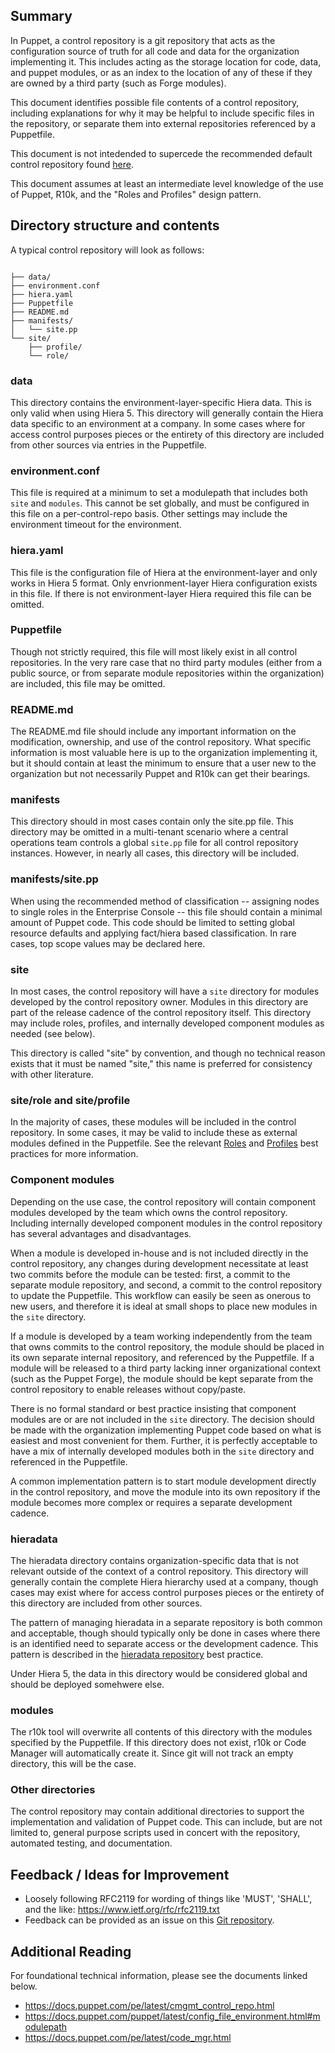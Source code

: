 ## Summary

In Puppet, a control repository is a git repository that acts as the
configuration source of truth for all code and data for the organization
implementing it. This includes acting as the storage location for code, data,
and puppet modules, or as an index to the location of any of these if they are
owned by a third party (such as Forge modules).

This document identifies possible file contents of a control repository,
including explanations for why it may be helpful to include specific files in
the repository, or separate them into external repositories referenced by a
Puppetfile.

This document is not intedended to supercede the recommended default control
repository found [here](https://github.com/puppetlabs/control-repo).

This document assumes at least an intermediate level knowledge of the use of
Puppet, R10k, and the "Roles and Profiles" design pattern.

## Directory structure and contents

A typical control repository will look as follows:

```

├── data/
├── environment.conf
├── hiera.yaml
├── Puppetfile
├── README.md
├── manifests/
│   └── site.pp
└── site/
    ├── profile/
    └── role/
```
### data

This directory contains the environment-layer-specific Hiera data. This is only
valid when using Hiera 5. This directory will generally contain the Hiera data
specific to an environment at a company. In some cases where for access control
purposes pieces or the entirety of this directory are included from other
sources via entries in the Puppetfile.

### environment.conf

This file is required at a minimum to set a modulepath that includes both `site`
and `modules`. This cannot be set globally, and must be configured in this file
on a per-control-repo basis. Other settings may include the environment timeout
for the environment.

### hiera.yaml

This file is the configuration file of Hiera at the environment-layer and only
works in Hiera 5 format. Only envrionment-layer Hiera configuration exists in
this file. If there is not environment-layer Hiera required this file can be
omitted.

### Puppetfile

Though not strictly required, this file will most likely exist in all control
repositories. In the very rare case that no third party modules (either from a
public source, or from separate module repositories within the organization) are
included, this file may be omitted.

### README.md

The README.md file should include any important information on the modification,
ownership, and use of the control repository. What specific information is most
valuable here is up to the organization implementing it, but it should contain
at least the minimum to ensure that a user new to the organization but not
necessarily Puppet and R10k can get their bearings.

### manifests

This directory should in most cases contain only the site.pp file. This
directory may be omitted in a multi-tenant scenario where a central operations
team controls a global `site.pp` file for all control repository instances.
However, in nearly all cases, this directory will be included.

### manifests/site.pp

When using the recommended method of classification -- assigning nodes to single
roles in the Enterprise Console -- this file should contain a minimal amount of
Puppet code. This code should be limited to setting global resource defaults and
applying fact/hiera based classification. In rare cases, top scope values may be
declared here.

### site

In most cases, the control repository will have a `site` directory for modules
developed by the control repository owner. Modules in this directory are part of
the release cadence of the control repository itself. This directory may include
roles, profiles, and internally developed component modules as needed (see
below).

This directory is called "site" by convention, and though no technical reason
exists that it must be named "site," this name is preferred for consistency with
other literature.

### site/role and site/profile

In the majority of cases, these modules will be included in the control
repository. In some cases, it may be valid to include these as external modules
defined in the Puppetfile. See the relevant
[Roles](puppet-code-abstraction-roles.md) and
[Profiles](puppet-code-abstraction-profiles.md) best practices for more information.

### Component modules

Depending on the use case, the control repository will contain component modules
developed by the team which owns the control repository. Including internally
developed component modules in the control repository has several advantages and
disadvantages.

When a module is developed in-house and is not included directly in the control
repository, any changes during development necessitate at least two commits
before the module can be tested: first, a commit to the separate module
repository, and second, a commit to the control repository to update the
Puppetfile. This workflow can easily be seen as onerous to new users, and
therefore it is ideal at small shops to place new modules in the `site`
directory.

If a module is developed by a team working independently from the team that owns
commits to the control repository, the module should be placed in its own
separate internal repository, and referenced by the Puppetfile. If a module will
be released to a third party lacking inner organizational context (such as the
Puppet Forge), the module should be kept separate from the control repository to
enable releases without copy/paste.

There is no formal standard or best practice insisting that component modules
are or are not included in the `site` directory. The decision should be made
with the organization implementing Puppet code based on what is easiest and most
convenient for them. Further, it is perfectly acceptable to have a mix of
internally developed modules both in the `site` directory and referenced in the
Puppetfile.

A common implementation pattern is to start module development directly in the
control repository, and move the module into its own repository if the module
becomes more complex or requires a separate development cadence.

### hieradata

The hieradata directory contains organization-specific data that is not relevant
outside of the context of a control repository. This directory will generally
contain the complete Hiera hierarchy used at a company, though cases may exist
where for access control purposes pieces or the entirety of this directory are
included from other sources.

The pattern of managing hieradata in a separate repository is both common and
acceptable, though should typically only be done in cases where there is an
identified need to separate access or the development cadence. This pattern is
described in the [hieradata repository](separate-hieradata-repository.md)
best practice.

Under Hiera 5, the data in this directory would be considered global and should
be deployed somehwere else.

### modules

The r10k tool will overwrite all contents of this directory with the modules
specified by the Puppetfile. If this directory does not exist, r10k or Code
Manager will automatically create it. Since git will not track an empty
directory, this will be the case.

### Other directories

The control repository may contain additional directories to support the
implementation and validation of Puppet code. This can include, but are not
limited to, general purpose scripts used in concert with the repository,
automated testing, and documentation.

## Feedback / Ideas for Improvement

* Loosely following RFC2119 for wording of things like 'MUST', 'SHALL', and the like: https://www.ietf.org/rfc/rfc2119.txt
* Feedback can be provided as an issue on this [Git repository](https://github.com/puppetlabs/best-practices/issues).

## Additional Reading

For foundational technical information, please see the documents linked below.

* https://docs.puppet.com/pe/latest/cmgmt_control_repo.html
* https://docs.puppet.com/puppet/latest/config_file_environment.html#modulepath
* https://docs.puppet.com/pe/latest/code_mgr.html
